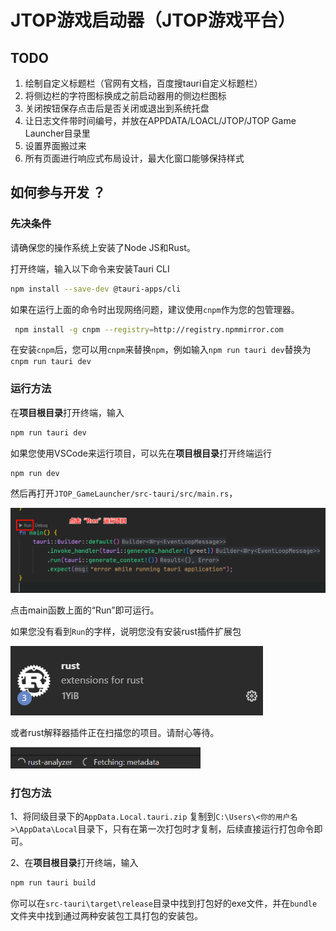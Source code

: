 # **JTOP游戏启动器（JTOP游戏平台）**



## **TODO**

1. 绘制自定义标题栏（官网有文档，百度搜tauri自定义标题栏）
2. 将侧边栏的字符图标换成之前启动器用的侧边栏图标
3. 关闭按钮保存点击后是否关闭或退出到系统托盘
4. 让日志文件带时间编号，并放在APPDATA/LOACL/JTOP/JTOP Game Launcher目录里
5. 设置界面搬过来
6. 所有页面进行响应式布局设计，最大化窗口能够保持样式



## 如何参与开发 ？

### 先决条件

请确保您的操作系统上安装了Node JS和Rust。

打开终端，输入以下命令来安装Tauri CLI

```bash
npm install --save-dev @tauri-apps/cli
```

如果在运行上面的命令时出现网络问题，建议使用`cnpm`作为您的包管理器。

```bash
 npm install -g cnpm --registry=http://registry.npmmirror.com
```

在安装`cnpm`后，您可以用`cnpm`来替换`npm`，例如输入`npm run tauri dev`替换为`cnpm run tauri dev`



### 运行方法

在**项目根目录**打开终端，输入

```bash
npm run tauri dev
```

如果您使用VSCode来运行项目，可以先在**项目根目录**打开终端运行

```bash
npm run dev
```

然后再打开`JTOP_GameLauncher/src-tauri/src/main.rs`，

![how to run this project](img/how-to-run-this-project.png)

点击main函数上面的“Run”即可运行。

如果您没有看到`Run`的字样，说明您没有安装rust插件扩展包

![rust extensions](img/rust-extensions.png "rust extensions")

或者rust解释器插件正在扫描您的项目。请耐心等待。

![analyzer running](img/analyzer-running.png)

### 打包方法

1、将同级目录下的`AppData.Local.tauri.zip` 复制到`C:\Users\<你的用户名>\AppData\Local`目录下，只有在第一次打包时才复制，后续直接运行打包命令即可。

2、在**项目根目录**打开终端，输入

```bash
npm run tauri build
```

你可以在`src-tauri\target\release`目录中找到打包好的exe文件，并在`bundle`文件夹中找到通过两种安装包工具打包的安装包。

